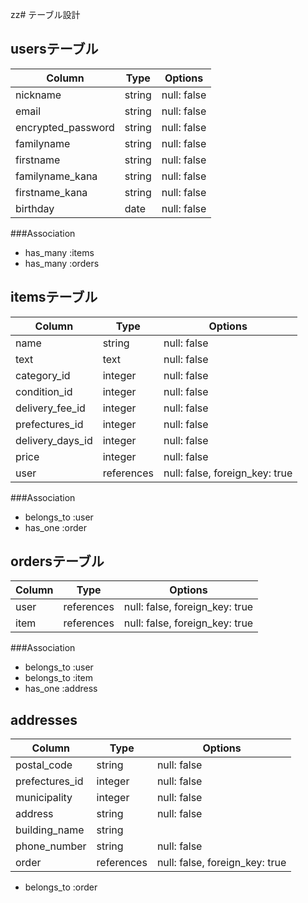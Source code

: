 zz# テーブル設計

## usersテーブル

| Column            |  Type     | Options      |
| ----------------  | --------- | -----------  |
| nickname          | string    | null: false  |
| email             | string    | null: false  |
| encrypted_password| string    | null: false  |
| familyname        | string    | null: false  |
| firstname         | string    | null: false  |
| familyname_kana   | string    | null: false  |
| firstname_kana    | string    | null: false  |
| birthday          | date      | null: false  |

###Association

- has_many :items
- has_many :orders

## itemsテーブル

| Column            |  Type     | Options      |
| ----------------  | --------- | -----------  |
| name              | string    | null: false  |
| text              | text      | null: false  |
| category_id       | integer   | null: false  |
| condition_id      | integer   | null: false  |
| delivery_fee_id   | integer   | null: false  |
| prefectures_id    | integer   | null: false  |
| delivery_days_id  | integer   | null: false  |
| price             | integer   | null: false  |
| user              | references| null: false, foreign_key: true  |

###Association

- belongs_to :user
- has_one :order

## ordersテーブル

| Column            |  Type     | Options      |
| ----------------  | --------- | -----------  |
| user              | references| null: false, foreign_key: true  |
| item              | references| null: false, foreign_key: true  |

###Association

- belongs_to :user
- belongs_to :item
- has_one :address

## addresses

| Column            |  Type     | Options      |
| ----------------  | --------- | -----------  |
| postal_code       | string    | null: false  |
| prefectures_id    | integer   | null: false  |
| municipality      | integer   | null: false  |
| address           | string    | null: false  |
| building_name     | string    |              |
| phone_number      | string    | null: false  |
| order             | references| null: false, foreign_key: true  |

- belongs_to :order

